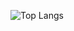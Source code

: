 ![Top Langs](https://github-readme-stats.vercel.app/api/top-langs/?username=VladFomenko&hide_progress=true)
